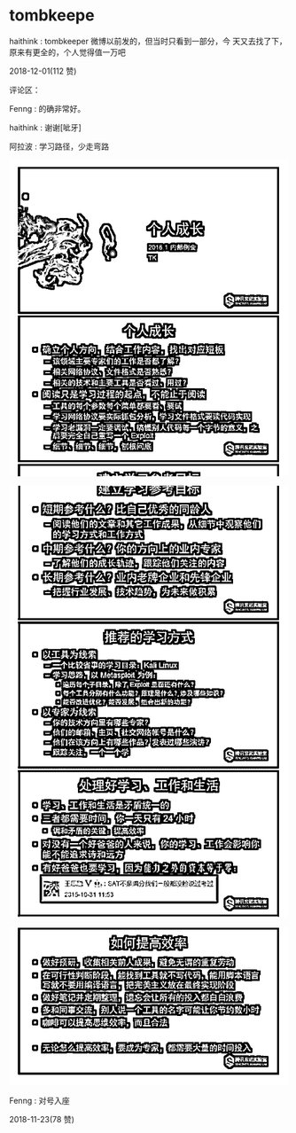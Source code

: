 # tombkeepe

haithink : tombkeeper 微博以前发的，但当时只看到一部分，今 天又去找了下，原来有更全的，个人觉得值一万吧

2018-12-01(112 赞)

评论区：

Fenng : 的确非常好。

haithink : 谢谢[呲牙]

阿拉波 : 学习路径，少走弯路

![image](img/Image_017.png)

![image](img/Image_018.png)

![image](img/Image_019.png)

Fenng : 对号入座

2018-11-23(78 赞)